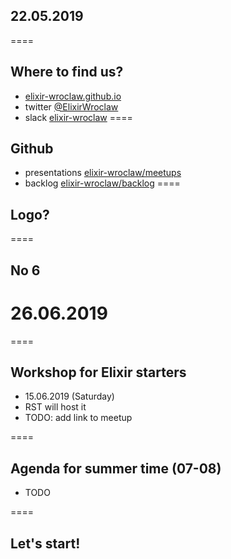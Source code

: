 ## 22.05.2019
====

## Where to find us?

- <a href="https://elixir-wroclaw.github.io/">elixir-wroclaw.github.io</a>
- twitter <a href="https://twitter.com/elixirwroclaw">@ElixirWroclaw</a>
- slack <a href="https://join.slack.com/t/elixir-wroclaw/shared_invite/enQtNTMxOTI3NDg3NzQ2LTFlNmM4M2MyMDAyZGE2NjkxNTMyODNjZDhjM2JmYjJiY2FiOTgxYWFmYzg0MThlYTE2ZGJiMGE5OTFiMDgzZDU">elixir-wroclaw</a>
====

## Github
- presentations <a href="https://github.com/elixir-wroclaw/elixir-wroclaw/blob/master/meetups/README.md">elixir-wroclaw/meetups</a>
- backlog <a href="https://github.com/elixir-wroclaw/elixir-wroclaw/blob/master/backlog/README.md">elixir-wroclaw/backlog</a>
====

## Logo?


====

## No 6

# 26.06.2019

====

## Workshop for Elixir starters

- 15.06.2019 (Saturday)
- RST will host it
- TODO: add link to meetup

====

## Agenda for summer time (07-08)

- TODO

====

## Let's start!
